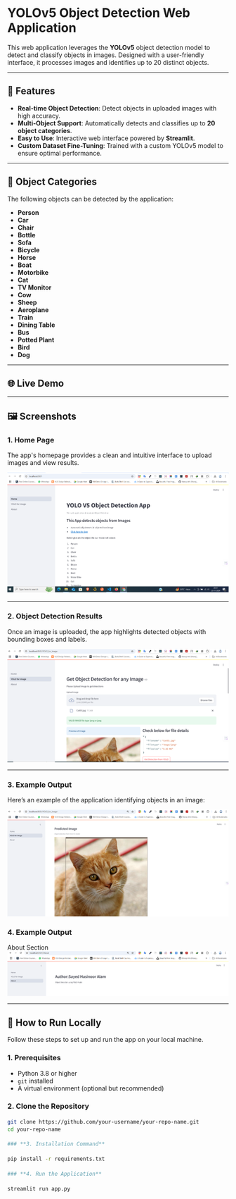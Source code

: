 # YOLOv5 Object Detection Web Application

This web application leverages the **YOLOv5** object detection model to detect and classify objects in images. Designed with a user-friendly interface, it processes images and identifies up to 20 distinct objects.

---

## 🌟 Features

- **Real-time Object Detection**: Detect objects in uploaded images with high accuracy.
- **Multi-Object Support**: Automatically detects and classifies up to **20 object categories**.
- **Easy to Use**: Interactive web interface powered by **Streamlit**.
- **Custom Dataset Fine-Tuning**: Trained with a custom YOLOv5 model to ensure optimal performance.

---

## 🎯 Object Categories

The following objects can be detected by the application:

- **Person**  
- **Car**  
- **Chair**  
- **Bottle**  
- **Sofa**  
- **Bicycle**  
- **Horse**  
- **Boat**  
- **Motorbike**  
- **Cat**  
- **TV Monitor**  
- **Cow**  
- **Sheep**  
- **Aeroplane**  
- **Train**  
- **Dining Table**  
- **Bus**  
- **Potted Plant**  
- **Bird**  
- **Dog**

---

## 🌐 Live Demo

---

## 🖼️ Screenshots

### **1. Home Page**
The app's homepage provides a clean and intuitive interface to upload images and view results.

![Home Page](assets/Capture1.PNG)

---

### **2. Object Detection Results**
Once an image is uploaded, the app highlights detected objects with bounding boxes and labels.

![Detection Results](assets/Capture2.PNG)

---

### **3. Example Output**
Here’s an example of the application identifying  objects in an image:

![Example Output](assets/Capture3.PNG)

### **4. Example Output**
About Section
![About Section](assets/Capture4.PNG)


---

## 🚀 How to Run Locally

Follow these steps to set up and run the app on your local machine.

### **1. Prerequisites**
- Python 3.8 or higher
- `git` installed
- A virtual environment (optional but recommended)

### **2. Clone the Repository**
```bash
git clone https://github.com/your-username/your-repo-name.git
cd your-repo-name

### **3. Installation Command**

pip install -r requirements.txt

### **4. Run the Application**

streamlit run app.py


